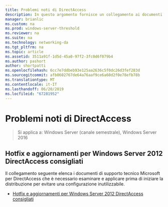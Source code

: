 ```yaml
---
title: Problemi noti di DirectAccess
description: In questo argomento fornisce un collegamento ai documenti di supporto tecnico Microsoft per DirectAccess in Windows Server 2016.
manager: brianlic
ms.custom: na
ms.prod: windows-server-threshold
ms.reviewer: na
ms.suite: na
ms.technology: networking-da
ms.tgt_pltfrm: na
ms.topic: article
ms.assetid: 3511a91f-1d5d-45a0-97f2-3fc0d6f079b4
ms.author: pashort
author: shortpatti
ms.openlocfilehash: 6cc7e7ddbeb93e125aa2636c5f0dc26d3fef283d
ms.sourcegitcommit: afb0602767de64a76aaf9ce6a60d2f0e78efb78b
ms.translationtype: MT
ms.contentlocale: it-IT
ms.lasthandoff: 06/20/2019
ms.locfileid: "67281952"
---
```

# <a name="directaccess-known-issues"></a>Problemi noti di DirectAccess

>Si applica a: Windows Server (canale semestrale), Windows Server 2016


## <a name="recommended-hotfixes-and-updates-for-windows-server-2012-directaccess"></a>Hotfix e aggiornamenti per Windows Server 2012 DirectAccess consigliati  
Il collegamento seguente elenca i documenti di supporto tecnico Microsoft per DirectAccess che è necessario esaminare e applicare prima di iniziare la distribuzione per evitare una configurazione inutilizzabile.  
  
-   [Hotfix e aggiornamenti per Windows Server 2012 DirectAccess consigliati](https://support.microsoft.com/kb/2883952)  
  
  


